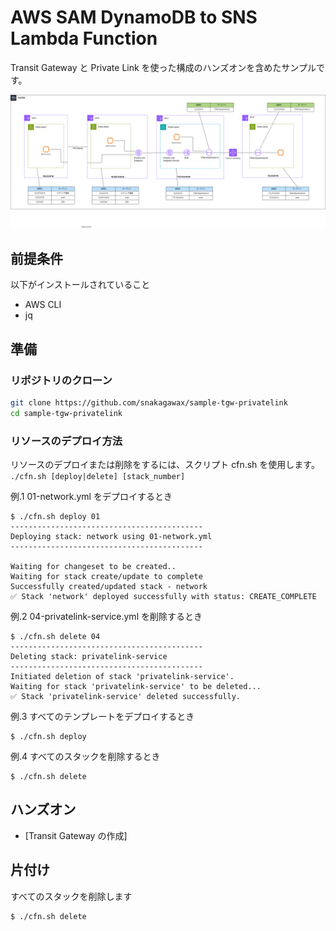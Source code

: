 # AWS SAM DynamoDB to SNS Lambda Function

Transit Gateway と Private Link を使った構成のハンズオンを含めたサンプルです。

![構成](images/image.png)

## 前提条件

以下がインストールされていること

- AWS CLI 
- jq 

## 準備

### リポジトリのクローン

```sh
git clone https://github.com/snakagawax/sample-tgw-privatelink
cd sample-tgw-privatelink
```

### リソースのデプロイ方法

リソースのデプロイまたは削除をするには、スクリプト cfn.sh を使用します。
`./cfn.sh [deploy|delete] [stack_number]` 

例.1 01-network.yml をデプロイするとき
```
$ ./cfn.sh deploy 01
-------------------------------------------
Deploying stack: network using 01-network.yml
-------------------------------------------

Waiting for changeset to be created..
Waiting for stack create/update to complete
Successfully created/updated stack - network
✅ Stack 'network' deployed successfully with status: CREATE_COMPLETE
```

例.2 04-privatelink-service.yml を削除するとき

```
$ ./cfn.sh delete 04
-------------------------------------------
Deleting stack: privatelink-service
-------------------------------------------
Initiated deletion of stack 'privatelink-service'.
Waiting for stack 'privatelink-service' to be deleted...
✅ Stack 'privatelink-service' deleted successfully.
```

例.3 すべてのテンプレートをデプロイするとき

```
$ ./cfn.sh deploy
```

例.4 すべてのスタックを削除するとき

```
$ ./cfn.sh delete
```

## ハンズオン

- [Transit Gateway の作成]

## 片付け

すべてのスタックを削除します

```
$ ./cfn.sh delete
```